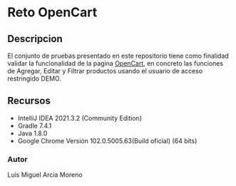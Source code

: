 # Reto OpenCart

## Descripcion
El conjunto de pruebas presentado en este repositorio tiene como finalidad validar la funcionalidad de la pagina [OpenCart](https://demo.opencart.com/admin/index.php?route=common/login), en concreto las funciones de Agregar, Editar y Filtrar productos usando el usuario de acceso restringido DEMO.

## Recursos
- IntelliJ IDEA 2021.3.2 (Community Edition)
- Gradle 7.4.1
- Java 1.8.0
- Google Chrome Versión 102.0.5005.63(Build oficial) (64 bits)

### Autor
Luis Miguel Arcia Moreno

